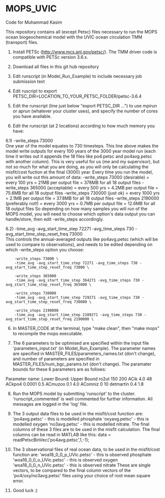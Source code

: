 # MOPS_UVIC
Code for Muhammad Kasim

This repository contains all (except Petsc) files necessary to run the MOPS ocean biogeochemical model with the UVIC ocean circulation TMM (transport) files.

1) Install PETSc (http://www.mcs.anl.gov/petsc/). The TMM driver code is compatible 
with PETSc version 3.6.x.

2) Download all files in this git hub repository

3) Edit runscript (in Model_Run_Example) to include necessary job submission text

4) Edit ruscript to export PETSC_DIR=LOCATION_TO_YOUR_PETSC_FOLDER/petsc-3.6.4

5) Edit the runscript (line just below "export PETSC_DIR ...") to use mpirun or aprun (whatever your cluster uses), and specify the number of cores you have available.

6) Edit the runscript (at 2 locations) according to how much memory you have:

  6.1) -write_steps 73000 \
        One year of the model equates to 730 timesteps. This line above makes the model write outputs for every 100 years of the 3000 year model run (each time it writes out it appends the 18 files like po4.petsc and po4avg.petsc with another column). This is very useful for us (me and my supervisor), but not so much for what you are doing, as you will only be calculating the misfit/cost fuction at the final (3000) year. Every time you run the model, you will write out this amount of data:
        -write_steps 73000 (desirable)          = every 100 yrs   = 21MB per output file    = 378MB for all 18 output files
        -write_steps 365000 (acceptable)        = every 500 yrs   = 4.2MB per output file   = 75.6MB for all 18 output files
        -write_steps 730000 (just ok)           = every 1000 yrs  = 2.1MB per output file   = 37.8MB for all 18 output files
        -write_steps 2190000 (preferably not!)  = every 3000 yrs  = 0.7MB per output file   = 12.6MB for all 18 output files
So depending on how many samples you will run of the MOPS model, you will need to choose which option's data output you can handle/store, then edit -write_steps accordingly.

  6.2) -time_avg -avg_start_time_step 72271 -avg_time_steps 730 -avg_start_time_step_reset_freq 73000 \
        This controls the annual-averaged outputs like po4avg.petsc (which will be used to compare to observations), and needs to be edited depending on which -write_steps option you choose:
        
        -write_steps 73000 \
        -time_avg -avg_start_time_step 72271 -avg_time_steps 730 -avg_start_time_step_reset_freq 73000 \
        
        -write_steps 365000
        -time_avg -avg_start_time_step 364271 -avg_time_steps 730 -avg_start_time_step_reset_freq 365000 \
        
        -write_steps 730000
        -time_avg -avg_start_time_step 729271 -avg_time_steps 730 -avg_start_time_step_reset_freq 730000 \
        
        -write_steps 2190000
        -time_avg -avg_start_time_step 2189271 -avg_time_steps 730 -avg_start_time_step_reset_freq 2190000 \
        
6) In MASTER_CODE at the terminal, type "make clean", then "make mops" to recompile the mops executable.

7) The 6 parameters to be optimised are specified within the input file 'parameters_input.txt' (in Model_Run_Example). The parameter names are specified in MASTER_FILES/parameters_names.txt (don't change), and number of parameters are specified in MASTER_FILES/num_bgc_params.txt (don't change). The paramater bounds for these 6 parameters are as follows:

Parameter name: Lower Bound:  Upper Bound
ro2ut           150           200
ACik            4.0           48
ACkpo4          0.0001        0.5
ACmuzoo         0.1           4.0
AComniz         0             10
detmartin       0.4           1.8

8) Run the MOPS model by submitting 'runscript' to the cluster. 'runscript_commented' is well commented for further information. All messages are logged in the 'log' file.

9) The 3 output data files to be used in the misfit/cost function are:
      'po4avg.petsc' - this is modelled phosphate
      'oxyavg.petsc' - this is modelled oxygen
      'no3avg.petsc' - this is modelled nitrate. 
The final columns of these 3 files are to be used in the misfit calculation. The final columns can be read in MATLAB like this:
      data = readPetscBinVec('po4avg.petsc',1,-1);

10) The 3 observational files of real ocean data, to be used in the misfit/cost function are:
      'woa18_0_0_p_UVic.petsc' - this is observed phosphate
      'woa18_0_0_o_UVic.petsc' - this is observed oxygen
      'woa18_0_0_n_UVic.petsc' - this is observed nitrate
These are single vectors, to be compared to the final column vectors of the 'po4/oxy/no3avg.petsc' files using your choice of root mean square error.

11) Good luck :)


